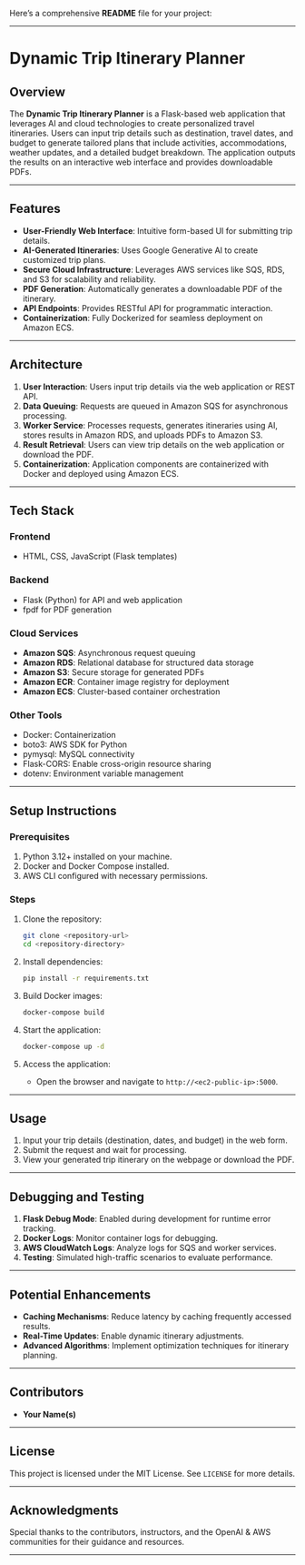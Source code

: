 Here’s a comprehensive **README** file for your project:

---

# Dynamic Trip Itinerary Planner

## Overview
The **Dynamic Trip Itinerary Planner** is a Flask-based web application that leverages AI and cloud technologies to create personalized travel itineraries. Users can input trip details such as destination, travel dates, and budget to generate tailored plans that include activities, accommodations, weather updates, and a detailed budget breakdown. The application outputs the results on an interactive web interface and provides downloadable PDFs.

---

## Features
- **User-Friendly Web Interface**: Intuitive form-based UI for submitting trip details.
- **AI-Generated Itineraries**: Uses Google Generative AI to create customized trip plans.
- **Secure Cloud Infrastructure**: Leverages AWS services like SQS, RDS, and S3 for scalability and reliability.
- **PDF Generation**: Automatically generates a downloadable PDF of the itinerary.
- **API Endpoints**: Provides RESTful API for programmatic interaction.
- **Containerization**: Fully Dockerized for seamless deployment on Amazon ECS.

---

## Architecture
1. **User Interaction**: Users input trip details via the web application or REST API.
2. **Data Queuing**: Requests are queued in Amazon SQS for asynchronous processing.
3. **Worker Service**: Processes requests, generates itineraries using AI, stores results in Amazon RDS, and uploads PDFs to Amazon S3.
4. **Result Retrieval**: Users can view trip details on the web application or download the PDF.
5. **Containerization**: Application components are containerized with Docker and deployed using Amazon ECS.

---

## Tech Stack
### **Frontend**
- HTML, CSS, JavaScript (Flask templates)

### **Backend**
- Flask (Python) for API and web application
- fpdf for PDF generation

### **Cloud Services**
- **Amazon SQS**: Asynchronous request queuing
- **Amazon RDS**: Relational database for structured data storage
- **Amazon S3**: Secure storage for generated PDFs
- **Amazon ECR**: Container image registry for deployment
- **Amazon ECS**: Cluster-based container orchestration

### **Other Tools**
- Docker: Containerization
- boto3: AWS SDK for Python
- pymysql: MySQL connectivity
- Flask-CORS: Enable cross-origin resource sharing
- dotenv: Environment variable management

---

## Setup Instructions

### Prerequisites
1. Python 3.12+ installed on your machine.
2. Docker and Docker Compose installed.
3. AWS CLI configured with necessary permissions.

### Steps
1. Clone the repository:
   ```bash
   git clone <repository-url>
   cd <repository-directory>
   ```

2. Install dependencies:
   ```bash
   pip install -r requirements.txt
   ```

3. Build Docker images:
   ```bash
   docker-compose build
   ```

4. Start the application:
   ```bash
   docker-compose up -d
   ```

5. Access the application:
   - Open the browser and navigate to `http://<ec2-public-ip>:5000`.

---

## Usage

1. Input your trip details (destination, dates, and budget) in the web form.
2. Submit the request and wait for processing.
3. View your generated trip itinerary on the webpage or download the PDF.

---

## Debugging and Testing

1. **Flask Debug Mode**: Enabled during development for runtime error tracking.
2. **Docker Logs**: Monitor container logs for debugging.
3. **AWS CloudWatch Logs**: Analyze logs for SQS and worker services.
4. **Testing**: Simulated high-traffic scenarios to evaluate performance.

---

## Potential Enhancements
- **Caching Mechanisms**: Reduce latency by caching frequently accessed results.
- **Real-Time Updates**: Enable dynamic itinerary adjustments.
- **Advanced Algorithms**: Implement optimization techniques for itinerary planning.

---

## Contributors
- **Your Name(s)**

---

## License
This project is licensed under the MIT License. See `LICENSE` for more details.

---

## Acknowledgments
Special thanks to the contributors, instructors, and the OpenAI & AWS communities for their guidance and resources.

--- 
